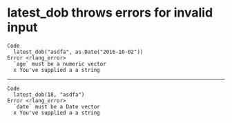 # latest_dob throws errors for invalid input

    Code
      latest_dob("asdfa", as.Date("2016-10-02"))
    Error <rlang_error>
      `age` must be a numeric vector
      x You've supplied a a string

---

    Code
      latest_dob(18, "asdfa")
    Error <rlang_error>
      `date` must be a Date vector
      x You've supplied a a string

